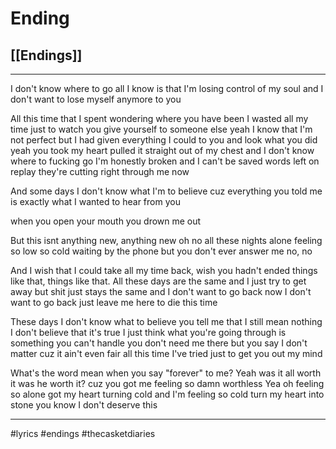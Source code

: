 # Ending
## [[Endings]]

---

I don't know where to go 
all I know is that I'm losing control of my soul 
and I don't want to lose myself anymore to you

All this time that I spent 
wondering where you have been 
I wasted all my time 
just to watch you give yourself to someone else 
yeah I know that I'm not perfect 
but I had given everything I could to you 
and look what you did 
yeah you took my heart 
pulled it straight out of my chest 
and I don't know where to fucking go 
I'm honestly broken 
and I can't be saved 
words left on replay 
they're cutting right through me now

And some days 
I don't know what I'm to believe 
cuz everything you told me is exactly what I wanted to hear from you
 
when you open your mouth
you drown me out

But this isnt anything new, 
anything new oh no 
all these nights alone 
feeling so low 
so cold waiting by the phone 
but you don't ever answer me 
no, no

And I wish that I could take all my time back, 
wish you hadn't ended things like that, things like that. 
All these days are the same 
and I just try to get away 
but shit just stays the same and 
I don't want to go back now 
I don't want to go back 
just leave me here to die this time

These days I don't know what to believe 
you tell me that I still mean nothing 
I don't believe that it's true 
I just think what you're going through 
is something you can't handle 
you don't need me there 
but you say I don't matter 
cuz it ain't even fair 
all this time I've tried 
just to get you out my mind

What's the word mean 
when you say "forever" to me?
Yeah was it all worth it 
was he worth it?
cuz you got me feeling 
so damn worthless
Yea oh feeling so alone 
got my heart turning cold 
and I'm feeling so cold 
turn my heart into stone 
you know I don't deserve this

---

#lyrics #endings #thecasketdiaries 
